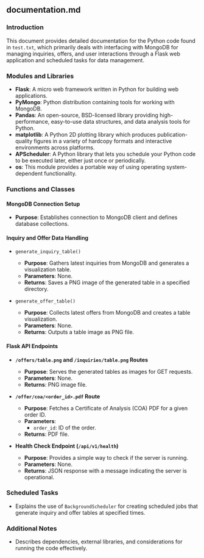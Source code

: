 ## documentation.md

### Introduction

This document provides detailed documentation for the Python code found in `test.txt`, which primarily deals with interfacing with MongoDB for managing inquiries, offers, and user interactions through a Flask web application and scheduled tasks for data management.

### Modules and Libraries

- **Flask**: A micro web framework written in Python for building web applications.
- **PyMongo**: Python distribution containing tools for working with MongoDB.
- **Pandas**: An open-source, BSD-licensed library providing high-performance, easy-to-use data structures, and data analysis tools for Python.
- **matplotlib**: A Python 2D plotting library which produces publication-quality figures in a variety of hardcopy formats and interactive environments across platforms.
- **APScheduler**: A Python library that lets you schedule your Python code to be executed later, either just once or periodically.
- **os**: This module provides a portable way of using operating system-dependent functionality.

### Functions and Classes

#### MongoDB Connection Setup

- **Purpose**: Establishes connection to MongoDB client and defines database collections.

#### Inquiry and Offer Data Handling

- `generate_inquiry_table()`
  - **Purpose**: Gathers latest inquiries from MongoDB and generates a visualization table.
  - **Parameters**: None.
  - **Returns**: Saves a PNG image of the generated table in a specified directory.

- `generate_offer_table()`
  - **Purpose**: Collects latest offers from MongoDB and creates a table visualization.
  - **Parameters**: None.
  - **Returns**: Outputs a table image as PNG file.

#### Flask API Endpoints

- **`/offers/table.png` and `/inquiries/table.png` Routes**
  - **Purpose**: Serves the generated tables as images for GET requests.
  - **Parameters**: None.
  - **Returns**: PNG image file.

- **`/offer/coa/<order_id>.pdf` Route**
  - **Purpose**: Fetches a Certificate of Analysis (COA) PDF for a given order ID.
  - **Parameters**:
    - `order_id`: ID of the order.
  - **Returns**: PDF file.

- **Health Check Endpoint (`/api/v1/health`)**
  - **Purpose**: Provides a simple way to check if the server is running.
  - **Parameters**: None.
  - **Returns**: JSON response with a message indicating the server is operational.

### Scheduled Tasks

- Explains the use of `BackgroundScheduler` for creating scheduled jobs that generate inquiry and offer tables at specified times.

### Additional Notes

- Describes dependencies, external libraries, and considerations for running the code effectively.
